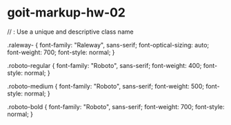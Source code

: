 # goit-markup-hw-02

// <uniquifier>: Use a unique and descriptive class name

.raleway-<uniquifier> {
font-family: "Raleway", sans-serif;
font-optical-sizing: auto;
font-weight: 700;
font-style: normal;
}

.roboto-regular {
font-family: "Roboto", sans-serif;
font-weight: 400;
font-style: normal;
}

.roboto-medium {
font-family: "Roboto", sans-serif;
font-weight: 500;
font-style: normal;
}

.roboto-bold {
font-family: "Roboto", sans-serif;
font-weight: 700;
font-style: normal;
}
